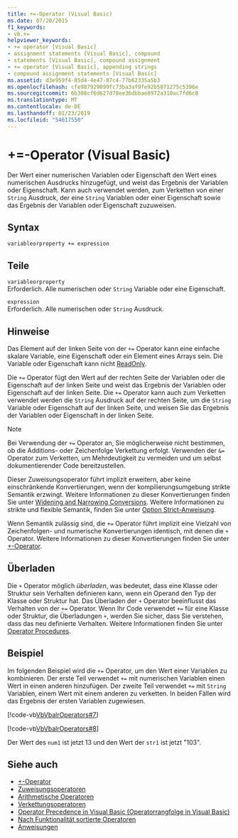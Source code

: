 ```yaml
---
title: +=-Operator (Visual Basic)
ms.date: 07/20/2015
f1_keywords:
- vb.+=
helpviewer_keywords:
- += operator [Visual Basic]
- assignment statements [Visual Basic], compound
- statements [Visual Basic], compound assignment
- += operator [Visual Basic], appending strings
- compound assignment statements [Visual Basic]
ms.assetid: d3e959f4-85d4-4e47-87c4-77b62335a5b3
ms.openlocfilehash: cfe987929099fc73ba3af9fe92b5871275c5396e
ms.sourcegitcommit: 6b308cf6d627d78ee36dbbae8972a310ac7fd6c8
ms.translationtype: MT
ms.contentlocale: de-DE
ms.lasthandoff: 01/23/2019
ms.locfileid: "54617550"
---
```

# <a name="-operator-visual-basic"></a>+=-Operator (Visual Basic)
Der Wert einer numerischen Variablen oder Eigenschaft den Wert eines numerischen Ausdrucks hinzugefügt, und weist das Ergebnis der Variablen oder Eigenschaft. Kann auch verwendet werden, zum Verketten von einer `String` Ausdruck, der eine `String` Variablen oder einer Eigenschaft sowie das Ergebnis der Variablen oder Eigenschaft zuzuweisen.  
  
## <a name="syntax"></a>Syntax  
  
```  
variableorproperty += expression  
```  
  
## <a name="parts"></a>Teile  
 `variableorproperty`  
 Erforderlich. Alle numerischen oder `String` Variable oder eine Eigenschaft.  
  
 `expression`  
 Erforderlich. Alle numerischen oder `String` Ausdruck.  
  
## <a name="remarks"></a>Hinweise  
 Das Element auf der linken Seite von der `+=` Operator kann eine einfache skalare Variable, eine Eigenschaft oder ein Element eines Arrays sein. Die Variable oder Eigenschaft kann nicht [ReadOnly](../../../visual-basic/language-reference/modifiers/readonly.md).  
  
 Die `+=` Operator fügt den Wert auf der rechten Seite der Variablen oder die Eigenschaft auf der linken Seite und weist das Ergebnis der Variablen oder Eigenschaft auf der linken Seite. Die `+=` Operator kann auch zum Verketten verwendet werden die `String` Ausdruck auf der rechten Seite, um die `String` Variable oder Eigenschaft auf der linken Seite, und weisen Sie das Ergebnis der Variablen oder Eigenschaft in der linken Seite.  
  
> [!NOTE]
>  Bei Verwendung der `+=` Operator an, Sie möglicherweise nicht bestimmen, ob die Additions- oder Zeichenfolge Verkettung erfolgt. Verwenden der `&=` Operator zum Verketten, um Mehrdeutigkeit zu vermeiden und um selbst dokumentierender Code bereitzustellen.  
  
 Dieser Zuweisungsoperator führt implizit erweitern, aber keine einschränkende Konvertierungen, wenn der kompilierungsumgebung strikte Semantik erzwingt. Weitere Informationen zu dieser Konvertierungen finden Sie unter [Widening and Narrowing Conversions](../../../visual-basic/programming-guide/language-features/data-types/widening-and-narrowing-conversions.md). Weitere Informationen zu strikte und flexible Semantik, finden Sie unter [Option Strict-Anweisung](../../../visual-basic/language-reference/statements/option-strict-statement.md).  
  
 Wenn Semantik zulässig sind, die `+=` Operator führt implizit eine Vielzahl von Zeichenfolgen- und numerische Konvertierungen identisch, mit denen die `+` Operator. Weitere Informationen zu dieser Konvertierungen finden Sie unter [+-Operator](../../../visual-basic/language-reference/operators/addition-operator.md).  
  
## <a name="overloading"></a>Überladen  
 Die `+` Operator möglich *überladen*, was bedeutet, dass eine Klasse oder Struktur sein Verhalten definieren kann, wenn ein Operand den Typ der Klasse oder Struktur hat. Das Überladen der `+` Operator beeinflusst das Verhalten von der `+=` Operator. Wenn Ihr Code verwendet `+=` für eine Klasse oder Struktur, die Überladungen `+`, werden Sie sicher, dass Sie verstehen, dass das neu definierte Verhalten. Weitere Informationen finden Sie unter [Operator Procedures](../../../visual-basic/programming-guide/language-features/procedures/operator-procedures.md).  
  
## <a name="example"></a>Beispiel  
 Im folgenden Beispiel wird die `+=` Operator, um den Wert einer Variablen zu kombinieren. Der erste Teil verwendet `+=` mit numerischen Variablen einen Wert in einen anderen hinzufügen. Der zweite Teil verwendet `+=` mit `String` Variablen, einem Wert mit einem anderen zu verketten. In beiden Fällen wird das Ergebnis der ersten Variablen zugewiesen.  
  
 [!code-vb[VbVbalrOperators#7](../../../visual-basic/language-reference/operators/codesnippet/VisualBasic/addition-assignment-operator_1.vb)]  
  
 [!code-vb[VbVbalrOperators#8](../../../visual-basic/language-reference/operators/codesnippet/VisualBasic/addition-assignment-operator_2.vb)]  
  
 Der Wert des `num1` ist jetzt 13 und den Wert der `str1` ist jetzt "103".  
  
## <a name="see-also"></a>Siehe auch
- [+-Operator](../../../visual-basic/language-reference/operators/addition-operator.md)
- [Zuweisungsoperatoren](../../../visual-basic/language-reference/operators/assignment-operators.md)
- [Arithmetische Operatoren](../../../visual-basic/language-reference/operators/arithmetic-operators.md)
- [Verkettungsoperatoren](../../../visual-basic/language-reference/operators/concatenation-operators.md)
- [Operator Precedence in Visual Basic (Operatorrangfolge in Visual Basic)](../../../visual-basic/language-reference/operators/operator-precedence.md)
- [Nach Funktionalität sortierte Operatoren](../../../visual-basic/language-reference/operators/operators-listed-by-functionality.md)
- [Anweisungen](../../../visual-basic/programming-guide/language-features/statements.md)

